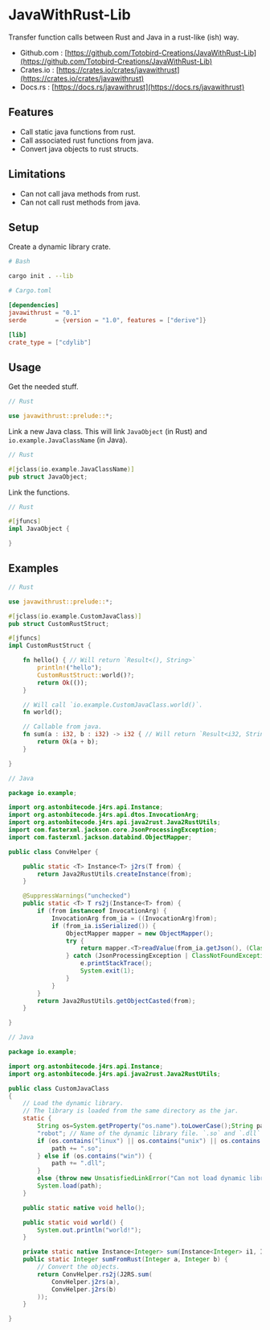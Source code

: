 # JavaWithRust-Lib

Transfer function calls between Rust and Java in a rust-like (ish) way.

- Github.com : [https://github.com/Totobird-Creations/JavaWithRust-Lib](https://github.com/Totobird-Creations/JavaWithRust-Lib)
- Crates.io  : [https://crates.io/crates/javawithrust](https://crates.io/crates/javawithrust)
- Docs.rs    : [https://docs.rs/javawithrust](https://docs.rs/javawithrust)

## Features

* Call static java functions from rust.
* Call associated rust functions from java.
* Convert java objects to rust structs.

## Limitations

* Can not call java methods from rust.
* Can not call rust methods from java.

## Setup

Create a dynamic library crate.
```bash
# Bash

cargo init . --lib
```
```toml
# Cargo.toml

[dependencies]
javawithrust = "0.1"
serde        = {version = "1.0", features = ["derive"]}

[lib]
crate_type = ["cdylib"]
```

## Usage

Get the needed stuff.
```rust
// Rust

use javawithrust::prelude::*;
```

Link a new Java class. This will link `JavaObject` (in Rust) and `io.example.JavaClassName` (in Java).
```rust
// Rust

#[jclass(io.example.JavaClassName)]
pub struct JavaObject;
```

Link the functions.
```rust
// Rust

#[jfuncs]
impl JavaObject {

}
```

## Examples

```rust
// Rust

use javawithrust::prelude::*;

#[jclass(io.example.CustomJavaClass)]
pub struct CustomRustStruct;

#[jfuncs]
impl CustomRustStruct {

    fn hello() { // Will return `Result<(), String>`
        println!("hello");
        CustomRustStruct::world()?;
        return Ok(());
    }

    // Will call `io.example.CustomJavaClass.world()`.
    fn world();

    // Callable from java.
    fn sum(a : i32, b : i32) -> i32 { // Will return `Result<i32, String>`
        return Ok(a + b);
    }

}
```
```java
// Java

package io.example;

import org.astonbitecode.j4rs.api.Instance;
import org.astonbitecode.j4rs.api.dtos.InvocationArg;
import org.astonbitecode.j4rs.api.java2rust.Java2RustUtils;
import com.fasterxml.jackson.core.JsonProcessingException;
import com.fasterxml.jackson.databind.ObjectMapper;

public class ConvHelper {

    public static <T> Instance<T> j2rs(T from) {
        return Java2RustUtils.createInstance(from);
    }

    @SuppressWarnings("unchecked")
    public static <T> T rs2j(Instance<T> from) {
        if (from instanceof InvocationArg) {
            InvocationArg from_ia = ((InvocationArg)from);
            if (from_ia.isSerialized()) {
                ObjectMapper mapper = new ObjectMapper();
                try {
                    return mapper.<T>readValue(from_ia.getJson(), (Class<T>)(Class.forName(from_ia.getClassName())));
                } catch (JsonProcessingException | ClassNotFoundException e) {
                    e.printStackTrace();
                    System.exit(1);
                }
            }
        }
        return Java2RustUtils.getObjectCasted(from);
    }

}
```
```java
// Java

package io.example;

import org.astonbitecode.j4rs.api.Instance;
import org.astonbitecode.j4rs.api.java2rust.Java2RustUtils;

public class CustomJavaClass
{
    // Load the dynamic library.
    // The library is loaded from the same directory as the jar.
    static {
        String os=System.getProperty("os.name").toLowerCase();String path=J2RS.class.getProtectionDomain().getCodeSource().getLocation().getPath();path=path.substring(0,path.lastIndexOf("/")).replaceAll("%20"," ")+"/"+
        "robot"; // Name of the dynamic library file. `.so` and `.dll` are added automatically.
        if (os.contains("linux") || os.contains("unix") || os.contains("android")) {
            path += ".so";
        } else if (os.contains("win")) {
            path += ".dll";
        }
        else {throw new UnsatisfiedLinkError("Can not load dynamic library in unknown operating system `" + os + "`");}
        System.load(path);
    }

    public static native void hello();

    public static void world() {
        System.out.println("world!");
    }

    private static native Instance<Integer> sum(Instance<Integer> i1, Instance<Integer> i2);
    public static Integer sumFromRust(Integer a, Integer b) {
        // Convert the objects.
        return ConvHelper.rs2j(J2RS.sum(
            ConvHelper.j2rs(a),
            ConvHelper.j2rs(b)
        ));
    }

}
```
